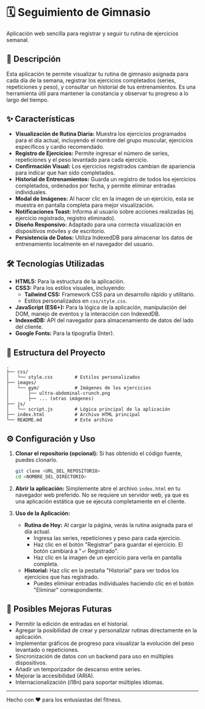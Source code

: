 # 🗓️ Seguimiento de Gimnasio

Aplicación web sencilla para registrar y seguir tu rutina de ejercicios semanal.

## 🚀 Descripción

Esta aplicación te permite visualizar tu rutina de gimnasio asignada para cada día de la semana, registrar los ejercicios completados (series, repeticiones y peso), y consultar un historial de tus entrenamientos. Es una herramienta útil para mantener la constancia y observar tu progreso a lo largo del tiempo.

## ✨ Características

*   **Visualización de Rutina Diaria:** Muestra los ejercicios programados para el día actual, incluyendo el nombre del grupo muscular, ejercicios específicos y cardio recomendado.
*   **Registro de Ejercicios:** Permite ingresar el número de series, repeticiones y el peso levantado para cada ejercicio.
*   **Confirmación Visual:** Los ejercicios registrados cambian de apariencia para indicar que han sido completados.
*   **Historial de Entrenamientos:** Guarda un registro de todos los ejercicios completados, ordenados por fecha, y permite eliminar entradas individuales.
*   **Modal de Imágenes:** Al hacer clic en la imagen de un ejercicio, esta se muestra en pantalla completa para mejor visualización.
*   **Notificaciones Toast:** Informa al usuario sobre acciones realizadas (ej. ejercicio registrado, registro eliminado).
*   **Diseño Responsivo:** Adaptado para una correcta visualización en dispositivos móviles y de escritorio.
*   **Persistencia de Datos:** Utiliza IndexedDB para almacenar los datos de entrenamiento localmente en el navegador del usuario.

## 🛠️ Tecnologías Utilizadas

*   **HTML5:** Para la estructura de la aplicación.
*   **CSS3:** Para los estilos visuales, incluyendo:
    *   **Tailwind CSS:** Framework CSS para un desarrollo rápido y utilitario.
    *   Estilos personalizados en `css/style.css`.
*   **JavaScript (ES6+):** Para la lógica de la aplicación, manipulación del DOM, manejo de eventos y la interacción con IndexedDB.
*   **IndexedDB:** API del navegador para almacenamiento de datos del lado del cliente.
*   **Google Fonts:** Para la tipografía (Inter).

## 📁 Estructura del Proyecto

```
.
├── css/
│   └── style.css        # Estilos personalizados
├── images/
│   └── gym/             # Imágenes de los ejercicios
│       ├── ultra-abdominal-crunch.png
│       ├── ... (otras imágenes)
├── js/
│   └── script.js        # Lógica principal de la aplicación
├── index.html           # Archivo HTML principal
└── README.md            # Este archivo
```

## ⚙️ Configuración y Uso

1.  **Clonar el repositorio (opcional):**
    Si has obtenido el código fuente, puedes clonarlo.
    ```bash
    git clone <URL_DEL_REPOSITORIO>
    cd <NOMBRE_DEL_DIRECTORIO>
    ```
2.  **Abrir la aplicación:**
    Simplemente abre el archivo `index.html` en tu navegador web preferido. No se requiere un servidor web, ya que es una aplicación estática que se ejecuta completamente en el cliente.

3.  **Uso de la Aplicación:**
    *   **Rutina de Hoy:** Al cargar la página, verás la rutina asignada para el día actual.
        *   Ingresa las series, repeticiones y peso para cada ejercicio.
        *   Haz clic en el botón "Registrar" para guardar el ejercicio. El botón cambiará a "✓ Registrado".
        *   Haz clic en la imagen de un ejercicio para verla en pantalla completa.
    *   **Historial:** Haz clic en la pestaña "Historial" para ver todos los ejercicios que has registrado.
        *   Puedes eliminar entradas individuales haciendo clic en el botón "Eliminar" correspondiente.

## 🔮 Posibles Mejoras Futuras

*   Permitir la edición de entradas en el historial.
*   Agregar la posibilidad de crear y personalizar rutinas directamente en la aplicación.
*   Implementar gráficos de progreso para visualizar la evolución del peso levantado o repeticiones.
*   Sincronización de datos con un backend para uso en múltiples dispositivos.
*   Añadir un temporizador de descanso entre series.
*   Mejorar la accesibilidad (ARIA).
*   Internacionalización (i18n) para soportar múltiples idiomas.

---

Hecho con ❤️ para los entusiastas del fitness.
